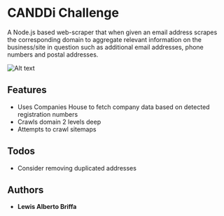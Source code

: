# CANDDi Challenge

A Node.js based web-scraper that when given an email address scrapes the corresponding domain to 
aggregate relevant information on the business/site in question 
such as additional email addresses, phone numbers and postal addresses.

![Alt text](https://res.cloudinary.com/dj7k0lade/image/upload/v1532719592/canddi-scraper-company-house.png "CANDDi Scraper")

## Features
* Uses Companies House to fetch company data based on detected registration numbers
* Crawls domain 2 levels deep
* Attempts to crawl sitemaps

## Todos
* Consider removing duplicated addresses

## Authors

* **Lewis Alberto Briffa**


